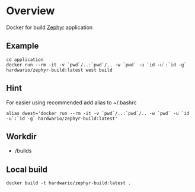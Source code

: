 # Overview

Docker for build [Zephyr](https://www.zephyrproject.org/) application

## Example

```
cd application
docker run --rm -it -v `pwd`/..:`pwd`/.. -w `pwd` -u `id -u`:`id -g` hardwario/zephyr-build:latest west build
```


## Hint
For easier using recommended add alias to ~/.bashrc
```
alias dwest='docker run --rm -it -v `pwd`/..:`pwd`/.. -w `pwd` -u `id -u`:`id -g` hardwario/zephyr-build:latest'
```

## Workdir
* /builds

## Local build

```
docker build -t hardwario/zephyr-build:latest .
```
